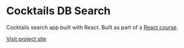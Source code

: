 # Cocktails DB Search

Cocktails search app built with React.
Built as part of a [React course](https://www.udemy.com/course/react-tutorial-and-projects-course).

[Visit project site](https://obrm-cocktails.netlify.app)